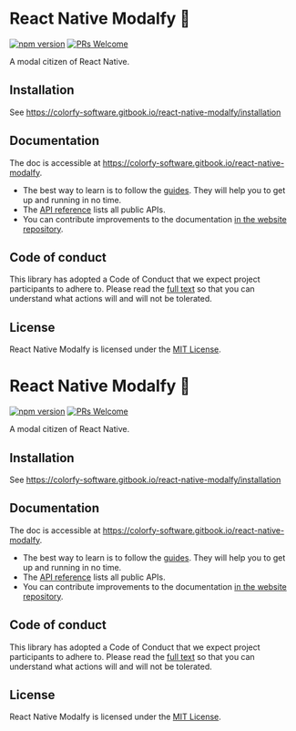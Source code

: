 # React Native Modalfy 🥞

[![npm version](https://badge.fury.io/js/react-native-modalfy.svg)](https://badge.fury.io/js/react-native-modalfy) [![PRs Welcome](https://img.shields.io/badge/PRs-welcome-brightgreen.svg)](https://reactnavigation.org/docs/contributing.html)

A modal citizen of React Native.

## Installation

See https://colorfy-software.gitbook.io/react-native-modalfy/installation

## Documentation

The doc is accessible at https://colorfy-software.gitbook.io/react-native-modalfy.

* The best way to learn is to follow the [guides](https://colorfy-software.gitbook.io/react-native-modalfy/guides). They will help you to get up and running in no time.
* The [API reference](https://colorfy-software.gitbook.io/react-native-modalfy/api) lists all public APIs.
* You can contribute improvements to the documentation [in the website repository](https://github.com/colorfy-software/react-native-modalfy-website).


## Code of conduct

This library has adopted a Code of Conduct that we expect project participants to adhere to. Please read the [full text](https://github.com/colorfy-software/react-native-modalfy/blob/master/CODE_OF_CONDUCT.md) so that you can understand what actions will and will not be tolerated.

## License

React Native Modalfy is licensed under the [MIT License](https://github.com/colorfy-software/react-native-modalfy/blob/master/LICENSE).
# React Native Modalfy 🥞

[![npm version](https://badge.fury.io/js/react-native-modalfy.svg)](https://badge.fury.io/js/react-native-modalfy) [![PRs Welcome](https://img.shields.io/badge/PRs-welcome-brightgreen.svg)](https://reactnavigation.org/docs/contributing.html)

A modal citizen of React Native.

## Installation

See https://colorfy-software.gitbook.io/react-native-modalfy/installation

## Documentation

The doc is accessible at https://colorfy-software.gitbook.io/react-native-modalfy.

* The best way to learn is to follow the [guides](https://colorfy-software.gitbook.io/react-native-modalfy/guides). They will help you to get up and running in no time.
* The [API reference](https://colorfy-software.gitbook.io/react-native-modalfy/api) lists all public APIs.
* You can contribute improvements to the documentation [in the website repository](https://github.com/colorfy-software/react-native-modalfy-website).


## Code of conduct

This library has adopted a Code of Conduct that we expect project participants to adhere to. Please read the [full text](https://github.com/colorfy-software/react-native-modalfy/blob/master/CODE_OF_CONDUCT.md) so that you can understand what actions will and will not be tolerated.

## License

React Native Modalfy is licensed under the [MIT License](https://github.com/colorfy-software/react-native-modalfy/blob/master/LICENSE).
